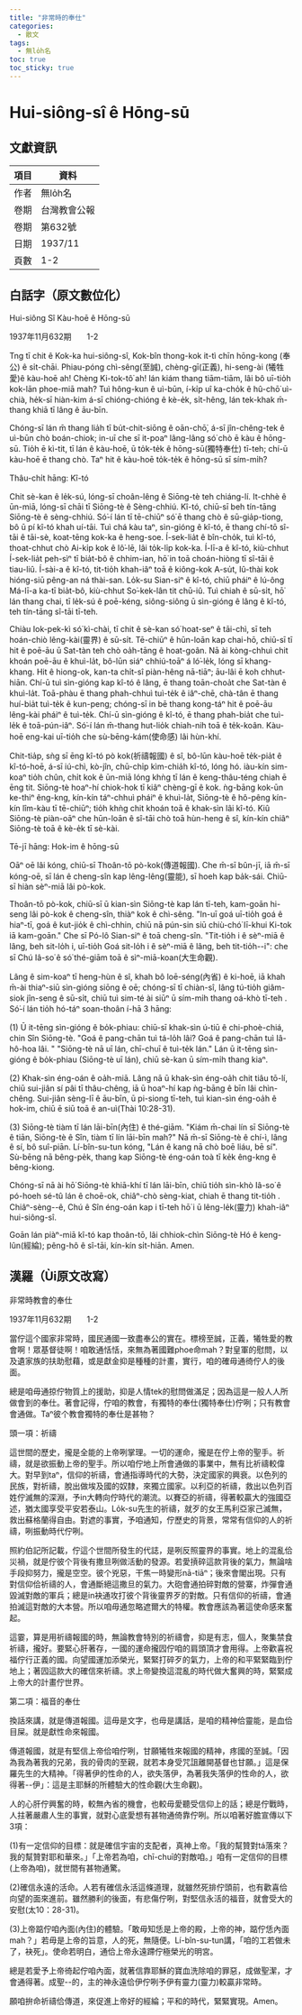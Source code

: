 ```yaml
---
title: "非常時的奉仕"
categories:
  - 散文
tags:
  - 無lo̍h名
toc: true
toc_sticky: true
---
```


# Hui-siông-sî ê Hōng-sū

## 文獻資訊

| 項目 | 資料 |
|---|---|
| 作者 | 無lo̍h名 |
| 卷期 | 台灣教會公報 |
| 卷期 | 第632號 |
| 日期 | 1937/11 |
| 頁數 | 1-2 |

## 白話字（原文數位化）

Hui-siông Sî Kàu-hoē ê Hōng-sū

1937年11月632期       1-2

Tng tī chit ê Kok-ka hui-siông-sî, Kok-bîn thong-kok it-tì chīn hōng-kong (奉公) ê si̍t-chāi. Phiau-póng chì-sêng(至誠), chèng-gī(正義), hi-seng-ài (犧牲愛)ê kàu-hoē ah! Chèng Ki-tok-tô͘ ah! lán kiám thang tiām-tiām, lâi bô uī-tio̍h kok-lān phoe-miā mah? Tuì hông-kun ê uì-būn, í-ki̍p uî ka-cho̍k ê hû-chō͘ uì-chià, he̍k-sī hiàn-kim á-sī chióng-chióng ê kè-e̍k, si̍t-hêng, lán tek-khak m̄-thang khiā tī lâng ê āu-bīn.

Chóng-sī lán m̄ thang lia̍h tī bu̍t-chit-siōng ê oān-chō͘, á-sī jîn-chêng-tek ê uì-būn chò boán-chiok; in-uī che sī it-poaⁿ lâng-lâng só͘ chò ē kàu ê hōng-sū. Tio̍h ē kì-tit, tī lán ê kàu-hoē, ū to̍k-te̍k ê hōng-sū(獨特奉仕) tī-teh; chí-ū kàu-hoē ē thang chò. Taⁿ hit ê kàu-hoē to̍k-te̍k ê hōng-sū sī sím-mi̍h?

Thâu-chi̍t hāng: Kî-tó

Chit sè-kan ê le̍k-sú, lóng-sī choân-lêng ê Siōng-tè teh chiáng-lí. It-chhè ê ūn-miā, lóng-sī chāi tī Siōng-tè ê Sèng-chhiú. Kî-tó, chiū-sī beh tín-tāng Siōng-tè ê sèng-chhiú. Só͘-í lán tī tē-chiūⁿ só͘ ē thang chò ê sū-gia̍p-tiong, bô ū pí kî-tó khah uí-tāi. Tuì chá kàu taⁿ, sìn-gióng ê kî-tó, ē thang chí-tō sî-tāi ê tāi-sè, koat-tēng kok-ka ê heng-soe. Í-sek-lia̍t ê bîn-cho̍k, tuì kî-tó, thoat-chhut chò Ai-ki̍p kok ê lô͘-lē, lâi to̍k-li̍p kok-ka. Í-lī-a ê kî-tó, kiù-chhut Í-sek-lia̍t peh-sìⁿ tī bia̍t-bô ê chhim-ian, hō͘ in toā choán-hiòng tī sî-tāi ê tiau-liû. Í-sài-a ê kî-tó, tit-tio̍h khah-iâⁿ toā ê kiông-kok A-su̍t, Iû-thài kok hióng-siū pêng-an ná thài-san. Lo̍k-su Sian-siⁿ ê kî-tó, chiū pháiⁿ ê lú-ông Má-lī-a ka-tī bia̍t-bô, kiù-chhut So͘-kek-lân tit chū-iû. Tuì chiah ê sū-si̍t, hō͘ lán thang chai, tī le̍k-sú ê poē-kéng, siông-siông ū sìn-gióng ê lâng ê kî-tó, teh tín-tāng sî-tāi tī-teh.

Chiàu Iok-pek-kì só͘ kì-chài, tī chit ê sè-kan só͘ hoat-seⁿ ê tāi-chì, sī teh hoán-chiò lêng-kài(靈界) ê sū-si̍t. Tē-chiūⁿ ê hūn-loān kap chai-hō, chiū-sī tī hit ê poē-āu ū Sat-tàn teh chò oa̍h-tāng ê hoat-goân. Nā ài kòng-chhuì chit khoán poē-āu ê khuì-la̍t, bô-lūn siáⁿ chhiú-toāⁿ á ló͘-le̍k, lóng sī khang-khang. Hit ê hiong-ok, kan-ta chi̍t-sî piàn-hêng nā-tiāⁿ; āu-lâi ē koh chhut-hiān. Chí-ū tuì sìn-gióng kap kî-tó ê lâng, ē thang toān-choa̍t che Sat-tàn ê khuì-la̍t. Toā-phàu ē thang phah-chhuì tuì-te̍k ê iâⁿ-chē, chà-tân ē thang huí-bia̍t tuì-te̍k ê kun-peng; chóng-sī in bē thang kong-táⁿ hit ê poē-āu lêng-kài pháiⁿ ê tuì-te̍k. Chí-ū sìn-gióng ê kî-tó, ē thang phah-bia̍t che tuì-le̍k ê toā-pún-iâⁿ. Só͘-í lán m̄-thang hut-lio̍k chiah-nih toā ê te̍k-koân. Kàu-hoē eng-kai uī-tio̍h che sù-bēng-kám(使命感) lâi hùn-khí.

Chit-tia̍p, sǹg sī ēng kî-tó pò kok(祈禱報國) ê sî, bô-lūn kàu-hoē te̍k-pia̍t ê kî-tó-hoē, á-sī iú-chì, kò-jîn, chū-chi̍p kìm-chia̍h kî-tó, lóng hó. iàu-kín sim-koaⁿ tio̍h chûn, chi̍t kok ê ūn-miā lóng khǹg tī lán ê keng-thâu-téng chiah ē ēng tit. Siōng-tè hoaⁿ-hí chiok-hok tī kiâⁿ chèng-gī ê kok. ǹg-bāng kok-ūn ke-thiⁿ êng-kng, kín-kín táⁿ-chhuì pháiⁿ ê khuì-la̍t, Siōng-tè ê hô-pêng kín-kín lîm-kàu tī tē-chiūⁿ; tio̍h khǹg chit khoán toā ê khak-sìn lâi kî-tó. Kiû Siōng-tè piàn-oāⁿ che hūn-loān ê sî-tāi chò toā hùn-heng ê sî, kín-kín chiâⁿ Siōng-tè toā ê kè-e̍k tī sè-kài.

Tē-jī hāng: Hok-im ê hōng-sū

Oāⁿ oē lâi kóng, chiū-sī Thoân-tō pò-kok(傳道報國). Che m̄-sī bûn-jī, iā m̄-sī kóng-oē, sī lán ê cheng-sîn kap lêng-lêng(靈能), sī hoeh kap ba̍k-sái. Chiū-sī hiàn sèⁿ-miā lâi pò-kok.

Thoân-tō pò-kok, chiū-sī ū kian-sìn Siōng-tè kap lán tī-teh, kam-goān hi-seng lâi pò-kok ê cheng-sîn, thiàⁿ kok ê chì-sêng. "In-uī goá uī-tio̍h goá ê hiaⁿ-tī, goá ê kut-jio̍k ê chì-chhin, chiū nā pún-sin siū chiù-chó͘ lī-khui Ki-tok iā kam-goān." Che sī Pó-lô Sian-siⁿ ê toā cheng-sîn. "Tit-tio̍h i ê sèⁿ-miā ê lâng, beh sit-lo̍h i, uī-tio̍h Goá sit-lo̍h i ê sèⁿ-miā ê lâng, beh tit-tio̍h--i": che sī Chú Iâ-so͘ ê só͘ thé-giām toā ê sìⁿ-miā-koan(大生命觀).

Lâng ê sim-koaⁿ tī heng-hùn ê sî, khah bô loē-séng(內省) ê ki-hoē, iā khah m̄-ài thiaⁿ-siū sìn-gióng siōng ê oē; chóng-sī tī chiàn-sî, lâng tú-tio̍h giâm-siok jîn-seng ê sū-si̍t, chiū tuì sim-té ài siūⁿ ū sím-mi̍h thang oá-khò tī-teh . Só͘-í lán tio̍h hó-táⁿ soan-thoân í-hā 3 hāng:

(1) Ū it-tēng sìn-gióng ê bo̍k-phiau: chiū-sī khak-sìn ú-tiū ê chi-phoè-chiá, chin Sîn Siōng-tè. "Goá ê pang-chān tuì tá-lo̍h lâi? Goá ê pang-chān tuì Iâ-hô-hoa lâi. " "Siōng-tè nā uī lán, chī-chuī ê tuì-te̍k lán." Lán ū it-tēng sìn-gióng ê bo̍k-phiau (Siōng-tè uī lán), chiū sè-kan ū sím-mi̍h thang kiaⁿ.

(2) Khak-sìn éng-oán ê oa̍h-miā. Lâng nā ū khak-sìn éng-oa̍h chit tiâu tō-lí, chiū sui-jiân sí pâi tī thâu-chêng, iā ū hoaⁿ-hí kap ǹg-bāng ê bīn lâi chìn-chêng. Sui-jiân sèng-lī ê āu-bīn, ū pi-siong tī-teh, tuì kian-sìn éng-oa̍h ê hok-im, chiū ē siū toā ê an-uì(Thài 10:28-31).

(3) Siōng-tè tiàm tī lán lāi-bīn(內住) ê thé-giām. "Kiám m̄-chai lín sī Siōng-tè ê tiān, Siōng-tè ê Sîn, tiàm tī lín lāi-bīn mah?" Nā m̄-sī Siōng-tè ê chí-ì, lâng ê sí, bô suî-piān. Lí-bîn-su-tun kóng, "Lán ê kang nā chò boē liáu, bē sí". Sù-bēng nā bêng-pe̍k, thang kap Siōng-tè éng-oán toà tī ke̍k êng-kng ê bêng-kiong.

Chóng-sī nā ài hō͘ Siōng-tè khiā-khí tī lán lāi-bīn, chiū tio̍h sìn-khò Iâ-so͘ ê pó-hoeh sé-tû lán ê choē-ok, chiâⁿ-chò sèng-kiat, chiah ē thang tit-tio̍h . Chiâⁿ-sèng--ê, Chú ê Sîn éng-oán kap i tī-teh hō͘ i ū lêng-le̍k(靈力) khah-iâⁿ hui-siông-sî.

Goān lán piàⁿ-miā kî-tó kap thoân-tō, lâi chhiok-chìn Siōng-tè Hó ê keng-lûn(經綸); pêng-hô ê sî-tāi, kín-kín si̍t-hiān. Amen.

## 漢羅（Ùi原文改寫）

非常時教會的奉仕

1937年11月632期       1-2

當佇這个國家非常時，國民通國一致盡奉公的實在。標榜至誠，正義，犧牲愛的教會啊！眾基督徒啊！咱敢通恬恬，來無為著國難phoe命mah？對皇軍的慰問，以及遺家族的扶助慰藉，或是獻金抑是種種的計畫，實行，咱的確毋通徛佇人的後面。

總是咱毋通掠佇物質上的援助，抑是人情tek的慰問做滿足；因為這是一般人人所做會到的奉仕。著會記得，佇咱的教會，有獨特的奉仕(獨特奉仕)佇咧；只有教會會通做。Taⁿ彼个教會獨特的奉仕是甚物？

頭一項：祈禱

這世間的歷史，攏是全能的上帝咧掌理。一切的運命，攏是在佇上帝的聖手。祈禱，就是欲振動上帝的聖手。所以咱佇地上所會通做的事業中，無有比祈禱較偉大。對早到taⁿ，信仰的祈禱，會通指導時代的大勢，決定國家的興衰。以色列的民族，對祈禱，脫出做埃及國的奴隸，來獨立國家。以利亞的祈禱，救出以色列百姓佇滅無的深淵，予in大轉向佇時代的潮流。以賽亞的祈禱，得著較贏大的強國亞述，猶太國享受平安若泰山。Lo̍k-su先生的祈禱，就歹的女王馬利亞家己滅無，救出蘇格蘭得自由。對遮的事實，予咱通知，佇歷史的背景，常常有信仰的人的祈禱，咧振動時代佇咧。

照約伯記所記載，佇這个世間所發生的代誌，是咧反照靈界的事實。地上的混亂佮災禍，就是佇彼个背後有撒旦咧做活動的發源。若愛摃碎這款背後的氣力，無論啥手段抑努力，攏是空空。彼个兇惡，干焦一時變形nā-tiāⁿ；後來會閣出現。只有對信仰佮祈禱的人，會通斷絕這撒旦的氣力。大砲會通拍碎對敵的營寨，炸彈會通毀滅對敵的軍兵；總是in袂通攻打彼个背後靈界歹的對敵。只有信仰的祈禱，會通拍滅這對敵的大本營。所以咱毋通忽略遮爾大的特權。教會應該為著這使命感來奮起。

這霎，算是用祈禱報國的時，無論教會特別的祈禱會，抑是有志，個人，聚集禁食祈禱，攏好。要緊心肝著存，一國的運命攏囥佇咱的肩頭頂才會用得。上帝歡喜祝福佇行正義的國。向望國運加添榮光，緊緊打碎歹的氣力，上帝的和平緊緊臨到佇地上；著囥這款大的確信來祈禱。求上帝變換這混亂的時代做大奮興的時，緊緊成上帝大的計畫佇世界。

第二項：福音的奉仕

換話來講，就是傳道報國。這毋是文字，也毋是講話，是咱的精神佮靈能，是血佮目屎。就是獻性命來報國。

傳道報國，就是有堅信上帝佮咱佇咧，甘願犧牲來報國的精神，疼國的至誠。「因為我為著我的兄弟，我的骨肉的至親，就若本身受咒詛離開基督也甘願。」這是保羅先生的大精神。「得著伊的性命的人，欲失落伊，為著我失落伊的性命的人，欲得著--伊」：這是主耶穌的所體驗大的性命觀(大生命觀)。

人的心肝佇興奮的時，較無內省的機會，也較毋愛聽受信仰上的話；總是佇戰時，人拄著嚴肅人生的事實，就對心底愛想有甚物通倚靠佇咧。所以咱著好膽宣傳以下3項：

(1)有一定信仰的目標：就是確信宇宙的支配者，真神上帝。「我的幫贊對tá落來？我的幫贊對耶和華來。」「上帝若為咱，chī-chuī的對敵咱。」咱有一定信仰的目標(上帝為咱)，就世間有甚物通驚。

(2)確信永遠的活命。人若有確信永活這條道理，就雖然死排佇頭前，也有歡喜佮向望的面來進前。雖然勝利的後面，有悲傷佇咧，對堅信永活的福音，就會受大的安慰(太10：28-31)。

(3)上帝踮佇咱內面(內住)的體驗。「敢毋知恁是上帝的殿，上帝的神，踮佇恁內面mah？」若毋是上帝的旨意，人的死，無隨便。Lí-bîn-su-tun講，「咱的工若做未了，袂死」。使命若明白，通佮上帝永遠蹛佇極榮光的明宮。

總是若愛予上帝徛起佇咱內面，就著信靠耶穌的寶血洗除咱的罪惡，成做聖潔，才會通得著。成聖--的，主的神永遠佮伊佇咧予伊有靈力(靈力)較贏非常時。

願咱拚命祈禱佮傳道，來促進上帝好的經綸；平和的時代，緊緊實現。Amen。
